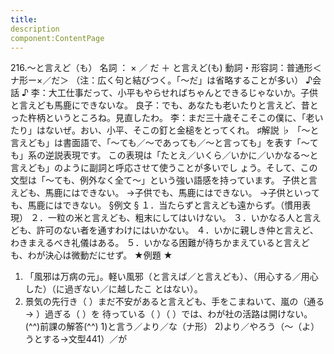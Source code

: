 ```yaml
---
title:
description
component:ContentPage
---
```



216.～と言えど（も）
名詞 ： × ／ だ ＋ と言えど(も)
動詞・形容詞：普通形＜ナ形ー×／だ＞
（注：広く句と結びつく。「～だ」は省略することが多い）
♪会話 ♪
李：大工仕事だって、小平もやらせればちゃんとできるじゃないか。子供と言えども馬鹿にできないな。 良子：でも、あなたも老いたりと言えど、昔とった杵柄というところね。見直したわ。
李：まだ三十歳そこそこの僕に、「老いたり」はないぜ。おい、小平、そこの釘と金槌をとってくれ。
♯解説 ♭
「～と言えども」は書面語で、「～ても／～であっても／～と言っても」を表す「～ても」系の逆説表現です。 この表現は「たとえ／いくら／いかに／いかなる～と言えども」のように副詞と呼応させて使うことが多いでし ょう。そして、この文型は「～ても、例外なく全て～」という強い語感を持っています。
子供と言えども、馬鹿にはできない。
→子供でも、馬鹿にはできない。
→子供といっても、馬鹿にはできない。
§例文 §
１．当たらずと言えども遠からず。（慣用表現）
２．一粒の米と言えども、粗末にしてはいけない。
３．いかなる人と言えども、許可のない者を通すわけにはいかない。
４．いかに親しき仲と言えど、わきまえるべき礼儀はある。
５．いかなる困難が待ちかまえていると言えども、わが決心は微動だにせず。
★例題 ★
1) 「風邪は万病の元」。軽い風邪（と言えば／と言えども）、（用心する／用心した）（に過ぎない／に越したこ とはない）。
2) 景気の先行き（ ）まだ不安があると言えども、手をこまねいて、嵐の（通る→ ）過ぎる（ ）を
待っている（ ）（ ）では、わが社の活路は開けない。
(^^)前課の解答(^^)
1)と言う／より／な（ナ形）
2)より／やろう（～（よ）うとする→文型441）／が
